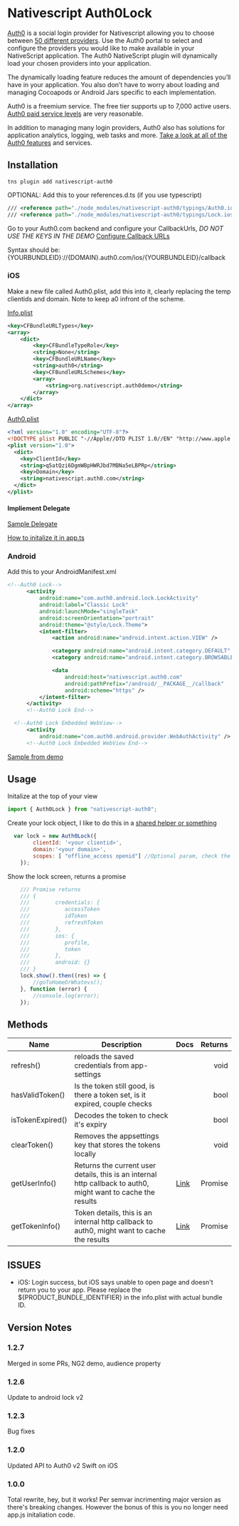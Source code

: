# Nativescript Auth0Lock

[Auth0](https://auth0.com) is a social login provider for Nativescript allowing you to choose between [50 different providers](https://auth0.com/docs/identityproviders).  Use the Auth0 portal to select and configure the providers you would like to make available in your NativeScript application. The Auth0 NativeScript plugin will dynamically load your chosen providers into your application.

The dynamically loading feature reduces the amount of dependencies you’ll have in your application. You also don’t have to worry about loading and managing Cocoapods or Android Jars specific to each implementation.

Auth0 is a freemium service. The free tier supports up to 7,000 active users. [Auth0 paid service levels](https://auth0.com/pricing) are very reasonable.

In addition to managing many login providers, Auth0 also has solutions for application analytics, logging, web tasks and more. [Take a look at all of the Auth0 features](https://auth0.com/why-auth0) and services.


## Installation

``` terminal
tns plugin add nativescript-auth0
```

OPTIONAL: Add this to your references.d.ts (if you use typescript)
``` xml
/// <reference path="./node_modules/nativescript-auth0/typings/Auth0.ios.d.ts" />
/// <reference path="./node_modules/nativescript-auth0/typings/Lock.ios.d.ts" />
```

Go to your Auth0.com backend and configure your CallbackUrls, *DO NOT USE THE KEYS IN THE DEMO*
[Configure Callback URLs](https://auth0.com/docs/quickstart/native/ios-swift/00-getting-started#configure-callback-urls)

Syntax should be: {YOURBUNDLEID}://{DOMAIN}.auth0.com/ios/{YOURBUNDLEID}/callback



### iOS

Make a new file called Auth0.plist, add this into it, clearly replacing the temp clientids and domain.  Note to keep a0 infront of the scheme.

[Info.plist](https://github.com/sitefinitysteve/nativescript-auth0/blob/master/demo/app/App_Resources/iOS/Info.plist#L46-L62)
``` xml
<key>CFBundleURLTypes</key>
<array>
	<dict>
		<key>CFBundleTypeRole</key>
		<string>None</string>
		<key>CFBundleURLName</key>
		<string>auth0</string>
		<key>CFBundleURLSchemes</key>
		<array>
			<string>org.nativescript.auth0demo</string>
		</array>
	</dict>
</array>
  ```
  

[Auth0.plist](https://github.com/sitefinitysteve/nativescript-auth0/blob/master/demo/app/App_Resources/iOS/Auth0.plist)
``` xml
<?xml version="1.0" encoding="UTF-8"?>
<!DOCTYPE plist PUBLIC "-//Apple//DTD PLIST 1.0//EN" "http://www.apple.com/DTDs/PropertyList-1.0.dtd">
<plist version="1.0">
  <dict>
    <key>ClientId</key>
    <string>q5atQzi6DgmWBpHWRJbd7MBNa5eLBPRp</string>
    <key>Domain</key>
    <string>nativescript.auth0.com</string>
  </dict>
</plist>
  ```

  #### Impliement Delegate ####

  [Sample Delegate](https://github.com/sitefinitysteve/nativescript-auth0/blob/master/demo/app/custom-app-delegate.ts)

  [How to initalize it in app.ts](https://github.com/sitefinitysteve/nativescript-auth0/blob/master/demo/app/app.ts#L5-L17)

  

### Android

Add this to your AndroidManifest.xml

``` xml
<!--Auth0 Lock-->
      <activity
          android:name="com.auth0.android.lock.LockActivity"
          android:label="Classic Lock"
          android:launchMode="singleTask"
          android:screenOrientation="portrait"
          android:theme="@style/Lock.Theme">
          <intent-filter>
              <action android:name="android.intent.action.VIEW" />

              <category android:name="android.intent.category.DEFAULT" />
              <category android:name="android.intent.category.BROWSABLE" />

              <data
                  android:host="nativescript.auth0.com"
                  android:pathPrefix="/android/__PACKAGE__/callback"
                  android:scheme="https" />
          </intent-filter>
      </activity>
      <!--Auth0 Lock End-->

  <!--Auth0 Lock Embedded WebView-->
      <activity
          android:name="com.auth0.android.provider.WebAuthActivity" />
      <!--Auth0 Lock Embedded WebView End-->
```
[Sample from demo](https://github.com/sitefinitysteve/nativescript-auth0/blob/master/demo/app/App_Resources/Android/AndroidManifest.xml#L39-L63)

## Usage

Initalize at the top of your view

``` js
import { Auth0Lock } from "nativescript-auth0";
```

Create your lock object, I like to do this in a [shared helper or something](https://github.com/sitefinitysteve/nativescript-auth0/blob/master/demo/app/scripts/helpers.ts#L4)
``` js
  var lock = new Auth0Lock({
        clientId: '<your clientid>',
        domain:'<your domain>',
        scopes: [ "offline_access openid"] //Optional param, check the auth0 docs
    });
```

Show the lock screen, returns a promise
```js
    /// Promise returns
    /// {
    ///        credentials: {
    ///           accessToken
    ///           idToken
    ///           refreshToken
    ///        },
    ///        ios: {
    ///           profile,
    ///           token
    ///        },
    ///        android: {}
    /// }
    lock.show().then((res) => {
        //goToHomeOrWhatevs(); 
    }, function (error) {
        //console.log(error);
    });
```

## Methods
| Name             | Description                                                                                                   | Docs                                                             | Returns |
|------------------|---------------------------------------------------------------------------------------------------------------|------------------------------------------------------------------|--------:|
| refresh()        | reloads the saved credentials from app-settings                                                               |                                                                  |    void |
| hasValidToken()  | Is the token still good, is there a token set, is it expired, couple checks                                   |                                                                  |    bool |
| isTokenExpired() | Decodes the token to check it's expiry                                                                        |                                                                  |    bool |
| clearToken()     | Removes the appsettings key that stores the tokens locally                                                    |                                                                  |    void |
| getUserInfo()    | Returns the current user details, this is an internal http callback to auth0, might want to cache the results | [Link](https://auth0.com/docs/api/authentication#get-user-info)  | Promise |
| getTokenInfo()   | Token details, this is an internal http callback to auth0, might want to cache the results                    | [Link](https://auth0.com/docs/api/authentication#get-token-info) | Promise |


## ISSUES
- iOS: Login success, but iOS says unable to open page and doesn't return you to your app.  Please replace the ${PRODUCT_BUNDLE_IDENTIFIER} in the info.plist with actual bundle ID.


## Version Notes
### 1.2.7

Merged in some PRs, NG2 demo, audience property

### 1.2.6

Update to android lock v2

### 1.2.3

Bug fixes

### 1.2.0

Updated API to Auth0 v2 Swift on iOS

### 1.0.0

Total rewrite, hey, but it works!  Per semvar incrimenting major version as there's breaking changes.  However the bonus of this is you no longer need app.js initaliation code.